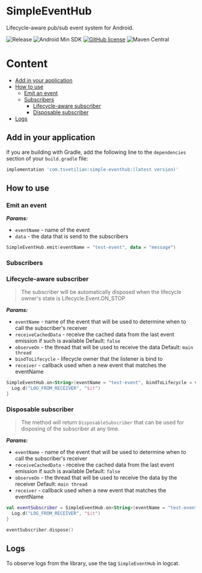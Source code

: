 # SimpleEventHub
Lifecycle-aware pub/sub event system for Android.

![Release](https://github.com/tsvetilian-ty/SimpleEventHub/actions/workflows/release.yaml/badge.svg)
![Android Min SDK](https://img.shields.io/badge/Android%20SDK-21%2B-green)
[![GitHub license](https://img.shields.io/github/license/tsvetilian-ty/SimpleEventHub)](https://github.com/tsvetilian-ty/SimpleEventHub/blob/main/LICENSE.md)
![Maven Central](https://img.shields.io/maven-central/v/com.tsvetilian/simple-eventhub)

# Content
- [Add in your application](#add-in-your-application)
- [How to use](#how-to-use)
    - [Emit an event](#emit-an-event)
    - [Subscribers](#subscribers)
      - [Lifecycle-aware subscriber](#lifecycle-aware-subscriber)
      - [Disposable subscriber](#disposable-subscriber)
- [Logs](#logs)

## Add in your application
If you are building with Gradle, add the following line to the `dependencies` section of your `build.gradle` file:
```groovy
implementation 'com.tsvetilian:simple-eventhub:(latest version)'
```

## How to use

### Emit an event
*__Params:__*
  - `eventName` - name of the event
  - `data` - the data that is send to the subscribers
```kotlin
SimpleEventHub.emit(eventName = "test-event", data = "message")
```

### Subscribers

### Lifecycle-aware subscriber
> The subscriber will be automatically disposed when the lifecycle owner's state is Lifecycle.Event.ON_STOP

*__Params:__*
  - `eventName` - name of the event that will be used to determine when to call the subscriber's receiver
  - `receiveCachedData` - receive the cached data from the last event emission if such is available Default: `false`
  - `observeOn` - the thread that will be used to receive the data Default: `main thread`
  - `bindToLifecycle` - lifecycle owner that the listener is bind to
  - `receiver` - callback used when a new event that matches the eventName
```kotlin
SimpleEventHub.on<String>(eventName = "test-event", bindToLifecycle = viewLifecycleOwner) {
  Log.d("LOG_FROM_RECEIVER", "$it")
}
```

### Disposable subscriber
> The method will return `DisposableSubscriber` that can be used for disposing of the subscriber at any time.

*__Params:__*
  - `eventName` - name of the event that will be used to determine when to call the subscriber's receiver
  - `receiveCachedData` - receive the cached data from the last event emission if such is available Default: `false`
  - `observeOn` - the thread that will be used to receive the data by the receiver Default: `main thread`
  - `receiver` - callback used when a new event that matches the eventName

```kotlin
val eventSubscriber = SimpleEventHub.on<String>(eventName = "test-event") {
  Log.d("LOG_FROM_RECEIVER", "$it")
}

eventSubscriber.dispose()
```

## Logs
To observe logs from the library, use the tag `SimpleEventHub` in logcat.

